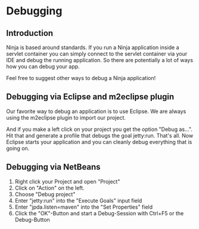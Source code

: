 Debugging
==========

Introduction
------------

Ninja is based around standards. If you run a Ninja application inside a servlet container you can simply
connect to the servlet container via your IDE and debug the running application. So there are
potentially a lot of ways how you can debug your app.

Feel free to suggest other ways to debug a Ninja application!


Debugging via Eclipse and m2eclipse plugin
------------------------------------------

Our favorite way to debug an application is to use Eclipse. We are always using the m2eclipse plugin to import our
project.

And if you make a left click on your project you get the option "Debug as...". Hit that and generate a profile
that debugs the goal jetty:run. That's all. Now Eclipse starts your application and you can cleanly debug
everything that is going on.

Debugging via NetBeans
----------------------
1. Right click your Project and open "Project"
2. Click on "Action" on the left.
3. Choose "Debug project"
4. Enter "jetty:run" into the "Execute Goals" input field
5. Enter "jpda.listen=maven" into the "Set Properties" field
6. Click the "OK"-Button and start a Debug-Session with Ctrl+F5 or the Debug-Button
